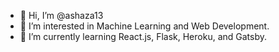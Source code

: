 - 👋 Hi, I’m @ashaza13
- 👀 I’m interested in Machine Learning and Web Development.
- 🌱 I’m currently learning React.js, Flask, Heroku, and Gatsby.

<!---
ashaza13/ashaza13 is a ✨ special ✨ repository because its `README.md` (this file) appears on your GitHub profile.
You can click the Preview link to take a look at your changes.
--->
